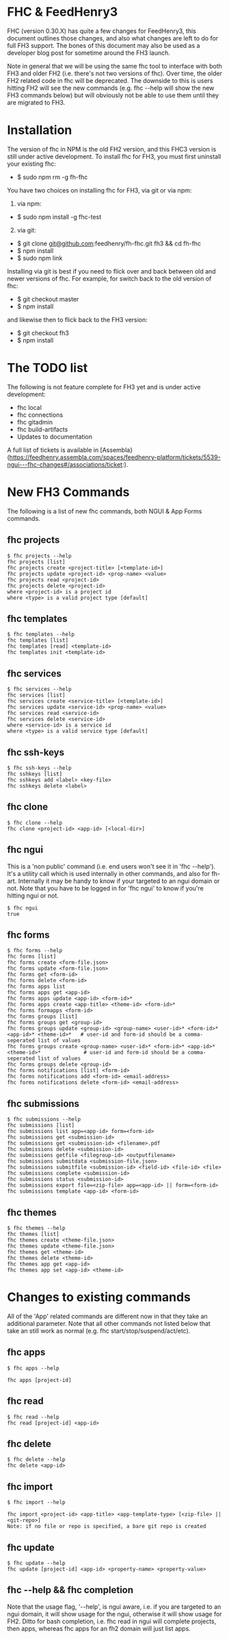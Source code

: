 FHC & FeedHenry3
================

FHC (version 0.30.X) has quite a few changes for FeedHenry3, this document outlines those changes, and also what changes are left to do for full FH3 support. The bones of this document may also be used as a developer blog post for sometime around the FH3 launch.

Note in general that we will be using the same fhc tool to interface with both FH3 and older FH2 (i.e. there's not two versions of fhc). Over time, the older FH2 related code in fhc will be deprecated. The downside to this is users hitting FH2 will see the new commands (e.g. fhc --help will show the new FH3 commands below) but will obviously not be able to use them until they are migrated to FH3.

# Installation

The version of fhc in NPM is the old FH2 version, and this FHC3 version is still under active development. To install fhc for FH3, you must first uninstall your existing fhc:

* $ sudo npm rm -g fh-fhc

You have two choices on installing fhc for FH3, via git or via npm:

1. via npm:
* $ sudo npm install -g fhc-test

2. via git:

* $ git clone git@github.com:feedhenry/fh-fhc.git fh3 && cd fh-fhc
* $ npm install
* $ sudo npm link

Installing via git is best if you need to flick over and back between old and newer versions of fhc. For example, for switch back to the old version of fhc:

* $ git checkout master
* $ npm install

and likewise then to flick back to the FH3 version:

* $ git checkout fh3
* $ npm install

# The TODO list

The following is not feature complete for FH3 yet and is under active development:

* fhc local
* fhc connections
* fhc gitadmin
* fhc build-artifacts
* Updates to documentation

A full list of tickets is available in [Assembla}(https://feedhenry.assembla.com/spaces/feedhenry-platform/tickets/5539-ngui---fhc-changes#/associations/ticket:).

# New FH3 Commands

The following is a list of new fhc commands, both NGUI & App Forms commands.

## fhc projects

```
$ fhc projects --help
fhc projects [list]
fhc projects create <project-title> [<template-id>]
fhc projects update <project-id> <prop-name> <value>
fhc projects read <project-id>
fhc projects delete <project-id>
where <project-id> is a project id
where <type> is a valid project type [default]
```

## fhc templates

```
$ fhc templates --help
fhc templates [list]
fhc templates [read] <template-id>
fhc templates init <template-id>
```

## fhc services

```
$ fhc services --help
fhc services [list]
fhc services create <service-title> [<template-id>]
fhc services update <service-id> <prop-name> <value>
fhc services read <service-id>
fhc services delete <service-id>
where <service-id> is a service id
where <type> is a valid service type [default]
```

## fhc ssh-keys

```
$ fhc ssh-keys --help
fhc sshkeys [list]
fhc sshkeys add <label> <key-file>
fhc sshkeys delete <label>
```

## fhc clone

```
$ fhc clone --help
fhc clone <project-id> <app-id> [<local-dir>]
```

## fhc ngui

This is a 'non public' command (i.e. end users won't see it in 'fhc --help'). It's a utility call which is used internally in other commands, and also for fh-art. Internally it may be handy to know if your targeted to an ngui domain or not. Note that you have to be logged in for 'fhc ngui' to know if you're hitting ngui or not.

```
$ fhc ngui
true
```

## fhc forms

```
$ fhc forms --help
fhc forms [list]
fhc forms create <form-file.json>
fhc forms update <form-file.json>
fhc forms get <form-id>
fhc forms delete <form-id>
fhc forms apps list
fhc forms apps get <app-id>
fhc forms apps update <app-id> <form-id>*
fhc forms apps create <app-title> <theme-id> <form-id>*
fhc forms formapps <form-id>
fhc forms groups [list]
fhc forms groups get <group-id>
fhc forms groups update <group-id> <group-name> <user-id>* <form-id>* <app-id>* <theme-id>*   # user-id and form-id should be a comma-seperated list of values
fhc forms groups create <group-name> <user-id>* <form-id>* <app-id>* <theme-id>*              # user-id and form-id should be a comma-seperated list of values
fhc forms groups delete <group-id>
fhc forms notifications [list] <form-id>
fhc forms notifications add <form-id> <email-address>
fhc forms notifications delete <form-id> <email-address>
```

## fhc submissions

```
$ fhc submissions --help
fhc submissions [list]
fhc submissions list app=<app-id> form=<form-id>
fhc submissions get <submission-id>
fhc submissions get <submission-id> <filename>.pdf
fhc submissions delete <submission-id>
fhc submissions getfile <filegroup-id> <outputfilename>
fhc submissions submitdata <submission-file.json>
fhc submissions submitfile <submission-id> <field-id> <file-id> <file>
fhc submissions complete <submission-id>
fhc submissions status <submission-id>
fhc submissions export file=<zip-file> app=<app-id> || form=<form-id>
fhc submissions template <app-id> <form-id>
```

## fhc themes

```
$ fhc themes --help
fhc themes [list]
fhc themes create <theme-file.json>
fhc themes update <theme-file.json>
fhc themes get <theme-id>
fhc themes delete <theme-id>
fhc themes app get <app-id>
fhc themes app set <app-id> <theme-id>
```

# Changes to existing commands

All of the 'App' related commands are different now in that they take an additional <project-id> parameter. Note that all other commands not listed below that take an <app-id> still work as normal (e.g. fhc start/stop/suspend/act/etc).

## fhc apps

```
$ fhc apps --help

fhc apps [project-id]
```

## fhc read

```
$ fhc read --help
fhc read [project-id] <app-id>
```

## fhc delete

```
$ fhc delete --help
fhc delete <app-id>
```

## fhc import

```
$ fhc import --help

fhc import <project-id> <app-title> <app-template-type> [<zip-file> || <git-repo>]
Note: if no file or repo is specified, a bare git repo is created
```

## fhc update

```
$ fhc update --help
fhc update [project-id] <app-id> <property-name> <property-value>
```

## fhc <command> --help && fhc completion

Note that the usage flag, '--help', is ngui aware, i.e. if you are targeted to an ngui domain, it will show usage for the ngui, otherwise it will show usage for FH2. Ditto for bash completion, i.e. fhc read <tab> in ngui will complete projects, then apps, whereas fhc apps <tab> for an fh2 domain will just list apps.
